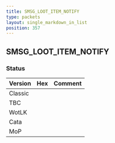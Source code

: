 ```yaml
---
title: SMSG_LOOT_ITEM_NOTIFY
type: packets
layout: single_markdown_in_list
position: 357
---
```


## SMSG_LOOT_ITEM_NOTIFY

### Status

Version | Hex | Comment
---------- | ---------- | ---------- 
Classic |  |  
TBC |  |  
WotLK |  |  
Cata |  |  
MoP |  |  
